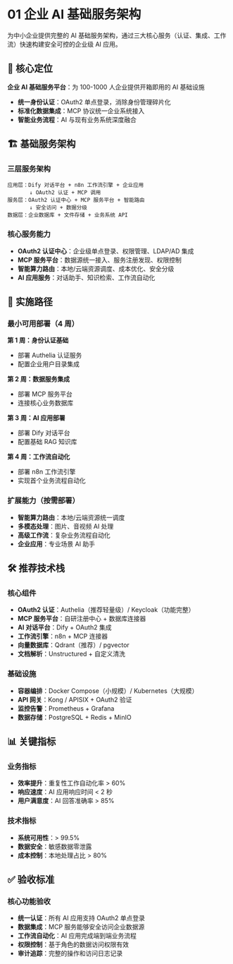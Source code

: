 # 01 企业 AI 基础服务架构

为中小企业提供完整的 AI 基础服务架构，通过三大核心服务（认证、集成、工作流）快速构建安全可控的企业级 AI 应用。

## 🎯 核心定位

**企业 AI 基础服务平台**：为 100-1000 人企业提供开箱即用的 AI 基础设施

- **统一身份认证**：OAuth2 单点登录，消除身份管理碎片化
- **标准化数据集成**：MCP 协议统一企业系统接入
- **智能业务流程**：AI 与现有业务系统深度融合

## 🏗️ 基础服务架构

### 三层服务架构

```
应用层：Dify 对话平台 + n8n 工作流引擎 + 企业应用
       ↓ OAuth2 认证 + MCP 调用
服务层：OAuth2 认证中心 + MCP 服务平台 + 智能路由
       ↓ 安全访问 + 数据分级
数据层：企业数据库 + 文件存储 + 业务系统 API
```

### 核心服务能力

- **OAuth2 认证中心**：企业级单点登录、权限管理、LDAP/AD 集成
- **MCP 服务平台**：数据源统一接入、服务注册发现、权限控制
- **智能算力路由**：本地/云端资源调度、成本优化、安全分级
- **AI 应用服务**：对话助手、知识检索、工作流自动化

## 🚀 实施路径

### 最小可用部署（4 周）

**第 1 周：身份认证基础**
- 部署 Authelia 认证服务
- 配置企业用户目录集成

**第 2 周：数据服务集成**
- 部署 MCP 服务平台
- 连接核心业务数据库

**第 3 周：AI 应用部署**
- 部署 Dify 对话平台
- 配置基础 RAG 知识库

**第 4 周：工作流自动化**
- 部署 n8n 工作流引擎
- 实现首个业务流程自动化

### 扩展能力（按需部署）

- **智能算力路由**：本地/云端资源统一调度
- **多模态处理**：图片、音视频 AI 处理
- **高级工作流**：复杂业务流程自动化
- **企业应用**：专业场景 AI 助手

## 🛠️ 推荐技术栈

### 核心组件

- **OAuth2 认证**：Authelia（推荐轻量级）/ Keycloak（功能完整）
- **MCP 服务平台**：自研注册中心 + 数据库连接器
- **AI 对话平台**：Dify + OAuth2 集成
- **工作流引擎**：n8n + MCP 连接器
- **向量数据库**：Qdrant（推荐）/ pgvector
- **文档解析**：Unstructured + 自定义清洗

### 基础设施

- **容器编排**：Docker Compose（小规模）/ Kubernetes（大规模）
- **API 网关**：Kong / APISIX + OAuth2 验证
- **监控告警**：Prometheus + Grafana
- **数据存储**：PostgreSQL + Redis + MinIO

## 📊 关键指标

### 业务指标

- **效率提升**：重复性工作自动化率 > 60%
- **响应速度**：AI 应用响应时间 < 2 秒
- **用户满意度**：AI 回答准确率 > 85%

### 技术指标

- **系统可用性**：> 99.5%
- **数据安全**：敏感数据零泄露
- **成本控制**：本地处理占比 > 80%

## ✅ 验收标准

### 核心功能验收

- **统一认证**：所有 AI 应用支持 OAuth2 单点登录
- **数据集成**：MCP 服务能够安全访问企业数据源
- **工作流自动化**：AI 应用完成端到端业务流程
- **权限控制**：基于角色的数据访问权限有效
- **审计追踪**：完整的操作和访问日志记录
